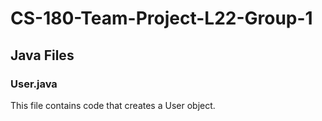 # CS-180-Team-Project-L22-Group-1
## Java Files
### User.java 
This file contains code that creates a User object.
